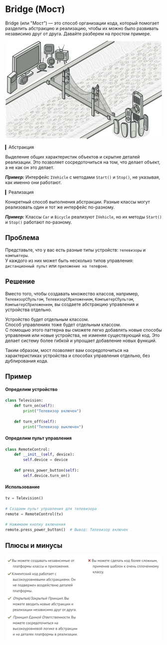 # Bridge (Мост)

Bridge (или "Мост") — это способ организации кода, который помогает разделить абстракцию и реализацию, чтобы их можно было развивать независимо друг от друга. Давайте разберем на простом примере.

<img src="image.png" width="600" />

▎Абстракция

Выделение общих характеристик объектов и скрытие деталей реализации. Это позволяет сосредоточиться на том, что делает объект, а не как он это делает.

_**Пример:**_ Интерфейс `IVehicle` с методами `Start()` и `Stop()`, не указывая, как именно они работают.

▎Реализация

Конкретный способ выполнения абстракции. Разные классы могут реализовать один и тот же интерфейс по-разному.

_**Пример:**_ Классы `Car` и `Bicycle` реализуют `IVehicle`, но их методы `Start()` и `Stop()` работают по-разному.


## Проблема
Представьте, что у вас есть разные типы устройств: `телевизоры` и `компьютеры`. <br>У каждого из них может быть несколько типов управления: `дистанционный пульт` или `приложение на телефоне`.

## Решение
Вместо того, чтобы создавать множество классов, например, `ТелевизорСПультом`, `ТелевизорСПриложением`, `КомпьютерСПультом`, `КомпьютерСПриложением`, вы создаете абстракцию управления и устройства отдельно. 

Устройство будет отдельным классом.<br>
Способ управленияx тоже будет отдельным классом.<br>
С помощью этого паттерна вы сможете легко добавлять новые способы управления или новые устройства, не изменяя существующий код. Это делает систему более гибкой и упрощает добавление новых функций. 

Таким образом, мост позволяет вам сосредоточиться на характеристиках устройства и способах управления отдельно, без дублирования кода.


## Пример
#### Определим устройство
``` python
class Television:
    def turn_on(self):
        print("Телевизор включен")

    def turn_off(self):
        print("Телевизор выключен")
```

#### Определим пульт управления
``` python
class RemoteControl:
    def __init__(self, device):
        self.device = device

    def press_power_button(self):
        self.device.turn_on()
```


#### Использование
```python
tv = Television()

# Создаем пульт управления для телевизора
remote = RemoteControl(tv)

# Нажимаем кнопку включения
remote.press_power_button()  # Вывод: Телевизор включен
```


## Плюсы и минусы

<img src="image-1.png" width="600" />
